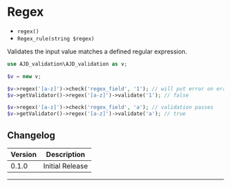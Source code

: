 # Regex

- `regex()`
- `Regex_rule(string $regex)`

Validates the input value matches a defined regular expression.

```php
use AJD_validation\AJD_validation as v;

$v = new v;

$v->regex('[a-z]')->check('regex_field', '1'); // will put error on error bag
$v->getValidator()->regex('[a-z]')->validate('1'); // false

$v->regex('[a-z]')->check('regex_field', 'a'); // validation passes
$v->getValidator()->regex('[a-z]')->validate('a'); // true

```

## Changelog

Version | Description
--------|-------------
  0.1.0 | Initial Release

***
